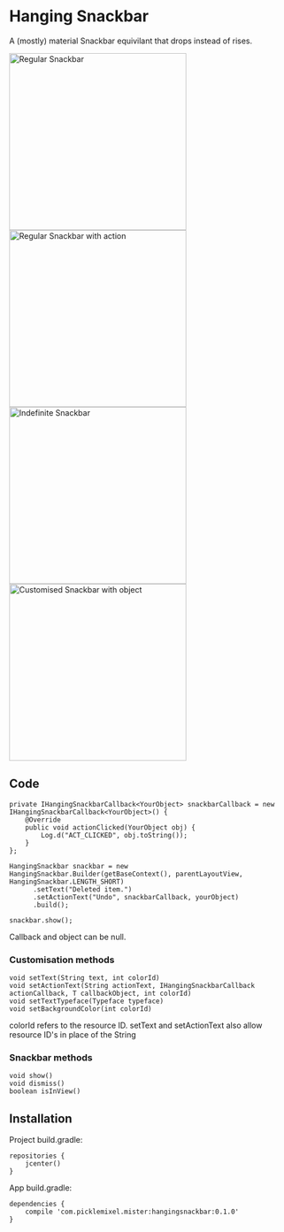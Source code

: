 # Hanging Snackbar

A (mostly) material Snackbar equivilant that drops instead of rises.

<img src="http://i.imgur.com/vyZgbph.gif" alt="Regular Snackbar" width="320"/>
<img src="http://i.imgur.com/rVmIgBa.gif" alt="Regular Snackbar with action" width="320"/>
<img src="http://i.imgur.com/qT2BttX.gif" alt="Indefinite Snackbar" width="320"/>
<img src="http://i.imgur.com/kK6PvQB.gif" alt="Customised Snackbar with object" width="320"/>

## Code

```
private IHangingSnackbarCallback<YourObject> snackbarCallback = new IHangingSnackbarCallback<YourObject>() {
    @Override
    public void actionClicked(YourObject obj) {
        Log.d("ACT_CLICKED", obj.toString());
    }
};

HangingSnackbar snackbar = new HangingSnackbar.Builder(getBaseContext(), parentLayoutView, HangingSnackbar.LENGTH_SHORT)
      .setText("Deleted item.")
      .setActionText("Undo", snackbarCallback, yourObject)
      .build();
      
snackbar.show();
```
Callback and object can be null.

### Customisation methods
```
void setText(String text, int colorId)
void setActionText(String actionText, IHangingSnackbarCallback actionCallback, T callbackObject, int colorId)
void setTextTypeface(Typeface typeface)
void setBackgroundColor(int colorId)
```
colorId refers to the resource ID.
setText and setActionText also allow resource ID's in place of the String

### Snackbar methods
```
void show()
void dismiss()
boolean isInView()
```

## Installation
Project build.gradle:
```
repositories {
    jcenter()
}
```

App build.gradle:
```
dependencies {
    compile 'com.picklemixel.mister:hangingsnackbar:0.1.0'
}
```
